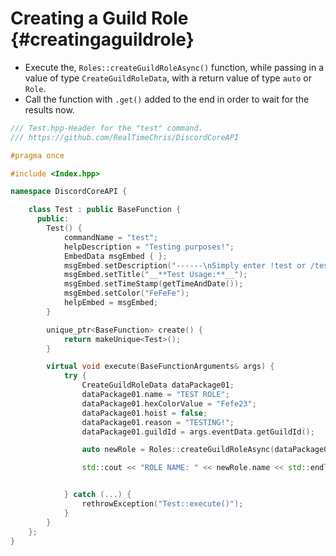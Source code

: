 Creating a Guild Role {#creatingaguildrole}
============
- Execute the, `Roles::createGuildRoleAsync()` function, while passing in a value of type `CreateGuildRoleData`, with a return value of type `auto` or `Role`.
- Call the function with `.get()` added to the end in order to wait for the results now.

```cpp
/// Test.hpp-Header for the "test" command.
/// https://github.com/RealTimeChris/DiscordCoreAPI

#pragma once

#include <Index.hpp>

namespace DiscordCoreAPI {

	class Test : public BaseFunction {
	  public:
		Test() {
			commandName = "test";
			helpDescription = "Testing purposes!";
			EmbedData msgEmbed { };
			msgEmbed.setDescription("------\nSimply enter !test or /test!\n------");
			msgEmbed.setTitle("__**Test Usage:**__");
			msgEmbed.setTimeStamp(getTimeAndDate());
			msgEmbed.setColor("FeFeFe");
			helpEmbed = msgEmbed;
		}

		unique_ptr<BaseFunction> create() {
			return makeUnique<Test>();
		}

		virtual void execute(BaseFunctionArguments& args) {
			try {
				CreateGuildRoleData dataPackage01;
				dataPackage01.name = "TEST ROLE";
				dataPackage01.hexColorValue = "Fefe23";
				dataPackage01.hoist = false;
				dataPackage01.reason = "TESTING!";
				dataPackage01.guildId = args.eventData.getGuildId();

				auto newRole = Roles::createGuildRoleAsync(dataPackage01).get();

				std::cout << "ROLE NAME: " << newRole.name << std::endl;


			} catch (...) {
				rethrowException("Test::execute()");
			}
		}
	};
}


```
